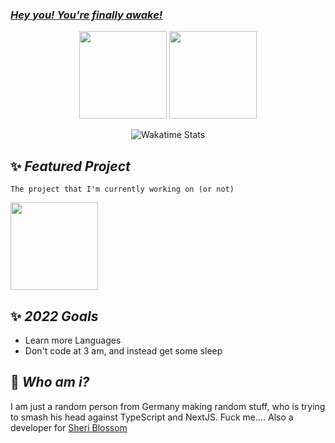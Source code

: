 ### [***Hey you! You're finally awake!***](https://youtu.be/_WZCvQ5J3pk)

<p align=center>
  <img height="140px" src="https://github-readme-stats.vercel.app/api?username=FiireWiinter&show_icons=true&theme=radical&hide_title=true&count_private=true" />
  <img height="140px" src="https://github-readme-stats.vercel.app/api/top-langs/?username=FiireWiinter&layout=compact&theme=radical" />
</p>
<p align=center>
  <img src="https://github-readme-stats.vercel.app/api/wakatime?username=FiireWiinter&layout=compact&theme=radical" alt="Wakatime Stats" />
</p>

## :sparkles: ***Featured Project***
`The project that I'm currently working on (or not)`

<a href="https://github.com/FiireWiinter/100DaysX" float="left">
  <img src="https://github-readme-stats.vercel.app/api/pin/?username=FiireWiinter&repo=100DaysX&theme=radical" height="140" />
</a>

## :sparkles: ***2022 Goals***
- Learn more Languages
- Don't code at 3 am, and instead get some sleep

## :feet: ***Who am i?***
I am just a random person from Germany making random stuff, who is trying to smash his head against TypeScript and NextJS. Fuck me.... Also a developer for [Sheri Blossom](https://www.sheri.bot)

